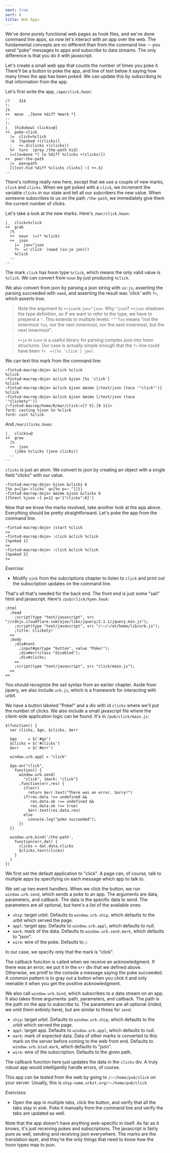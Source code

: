 ```yaml
---
next: true
sort: 6
title: Web Apps
---
```


We've done purely functional web pages as hook files, and we've
done command line apps, so now let's interact with an app over
the web.  The fundamental concepts are no different than from the
command line -- you send "poke" messages to apps and subscribe to
data streams.  The only difference is that you do it with
javascript.

Let's create a small web app that counts the number of times you
poke it.  There'll be a button to poke the app, and line of text
below it saying how many times the app has been poked.  We can
update this by subscribing to that information from the app.

Let's first write the app, `/ape/click.hoon`:

```
/?    314
!:
|%
++  move  ,[bone %diff %mark *]
--
!:
|_  [hid=bowl clicks=@]
++  poke-click
  |=  click=%click
  ~&  [%poked +(clicks)]
  :_  +>.$(clicks +(clicks))
  %+  turn  (prey /the-path hid)
  |=([o=bone *] [o %diff %clicks +(clicks)])
++  peer-the-path
  |=  pax=path
  [[[ost.hid %diff %clicks clicks] ~] +>.$]
--
```

There's nothing really new here, except that we use a couple of
new marks, `click` and `clicks`.  When we get poked with a
`click`, we increment the variable `clicks` in our state and tell
all our subcribers the new value.  When someone subscribes to us
on the path `/the-path`, we immediately give them the current
number of clicks.

Let's take a look at the new marks.  Here's `/mar/click.hoon`:

```
|_  click=%click
++  grab
  |%
  ++  noun  |=(* %click)
  ++  json
    |=  jon=^json
    ?>  =('click' (need (so:jo jon)))
    %click
  --
--
```

The mark `click` has hoon type `%click`, which means the only
valid value is `%click`.  We can convert from `noun` by just
producing `%click`.

We also convert from json by parsing a json string with `so:jo`,
asserting the parsing succeeded with `need`, and asserting the
result was 'click' with `?>`, which asserts true.

> Note the argument to `++json`is `jon=^json`.  Why `^json`?
> `++json` shadows the type definition, so if we want to refer to
> the type, we have to prepend a `^`.  This extends to multiple
> levels:  `^^^foo` means "not the innermost `foo`, nor the next
> innermost, nor the next innermost, but the next innermost".

> `++jo` in `zuse` is a useful library for parsing complex json
> into hoon structures.  Our case is actually simple enough that
> the `?>` line could have been `?>  =([%s 'click'] jon)`.

We can test this mark from the command line:

```
~fintud-macrep:dojo> &click %click
%click
~fintud-macrep:dojo> &click &json [%s 'click']
%click
~fintud-macrep:dojo> &click &json &mime [/text/json (taco '"click"')]
%click
~fintud-macrep:dojo> &click &json &mime [/text/json (taco '"clickety"')]
/~fintud-macrep/home/0/mar/click:<[7 5].[8 11]>
ford: casting %json to %click
ford: cast %click
```

And `/mar/clicks.hoon`:

```
|_  clicks=@
++  grow
  |%
  ++  json
    (joba %clicks (jone clicks))
  --
--
```

`clicks` is just an atom.  We convert to json by creating an
object with a single field "clicks" with our value.

```
~fintud-macrep:dojo> &json &clicks 6
[%o p={[p='clicks' q=[%n p=~.^]]}]
~fintud-macrep:dojo> &mime &json &clicks 6
[[%text %json ~] p=12 q='{"clicks":6}']
```

Now that we know the marks involved, take another look at the app
above.  Everything should be pretty straightforward.  Let's poke
the app from the command line.

```
~fintud-macrep:dojo> |start %click
>=
~fintud-macrep:dojo> :click &click %click
[%poked 1]
>=
~fintud-macrep:dojo> :click &click %click
[%poked 2]
>=
```

*Exercise*:

- Modify `sink` from the subcriptions chapter to listen to
  `click` and print out the subscription updates on the command
  line.

That's all that's needed for the back end.  The front end is just
some "sail" html and javascript.  Here's `/pub/click/hymn.hook`:

```
;html
  ;head
    ;script(type "text/javascript", src "//cdnjs.cloudflare.com/ajax/libs/jquery/2.1.1/jquery.min.js");
    ;script(type "text/javascript", src "/~~/~/at/home/lib/urb.js");
    ;title: Clickety!
  ==
  ;body
    ;div#cont
      ;input#go(type "button", value "Poke!");
      ;div#err(class "disabled");
      ;div#clicks;
    ==
    ;script(type "text/javascript", src "click/main.js");
  ==
==
```

You should recognize the sail syntax from an earlier chapter.
Aside from jquery, we also include `urb.js`, which is a framework
for interacting with urbit.

We have a button labeled "Poke!" and a div with id `clicks` where
we'll put the number of clicks.  We also include a small
javascript file where the client-side application logic can be
found.  It's in `/pub/click/main.js`:

```
$(function() {
  var clicks, $go, $clicks, $err

  $go     = $('#go')
  $clicks = $('#clicks')
  $err    = $('#err')
  
  window.urb.appl = "click"

  $go.on("click",
    function() {
      window.urb.send(
        "click", {mark: "click"}
      ,function(err,res) {
        if(err)
          return $err.text("There was an error. Sorry!")
        if(res.data !== undefined && 
           res.data.ok !== undefined && 
           res.data.ok !== true)
          $err.text(res.data.res)
        else
          console.log("poke succeeded");
      })
  })

  window.urb.bind('/the-path',
    function(err,dat) {
      clicks = dat.data.clicks
      $clicks.text(clicks)
    }
  )
})
```

We first set the default application to "click".  A page can, of
course, talk to multiple apps by specifying on each message which
app to talk to.

We set up two event handlers.  When we click the button, we run
`window.urb.send`, which sends a poke to an app.  The arguments
are data, parameters, and callback.  The data is the specific
data to send.  The parameters are all optional, but here's a list
of the available ones:

- `ship`:  target urbit.  Defaults to `window.urb.ship`, which
  defaults to the urbit which served the page.
- `appl`:  target app.  Defaults to `window.urb.appl`, which
  defaults to null.
- `mark`:  mark of the data.  Defaults to `window.urb.send.mark`,
  which defaults to "json".
- `wire`:  wire of the poke.  Defaults to `/`.

In our case, we specify only that the mark is "click".

The callback funciton is called when we receive an
acknowledgment.  If there was an error, we put it in the `err`
div that we defined above.  Otherwise, we printf to the console a
message saying the poke succeeded.  A common pattern is to gray
out a button when you click it and only reenable it when you get
the positive acknowledgment.

We also call `window.urb.bind`, which subscribes to a data stream
on an app.  It also takes three arguments: path, parameters, and
callback.  The path is the path on the app to subscribe to.  The
parameters are all optional (inded, we omit them entirely here),
but are similar to those for `send`:

- `ship`:  target urbit.  Defaults to `window.urb.ship`, which
  defaults to the urbit which served the page.
- `appl`:  target app.  Defaults to `window.urb.appl`, which
  defaults to null.
- `mark`:  mark of expected data.  Data of other marks is
  converted to this mark on the server before coming to the web
  front end.  Defaults to `window.urb.bind.mark`, which defaults
  to "json".
- `wire`:  wire of the subscription.  Defaults to the given path.

The callback function here just updates the data in the `clicks`
div.  A truly robust app would intelligently handle errors, of
course.

This app can be tested from the web by going to
`/~~/home/pub/click` on your server.  Usually, this is
`ship-name.urbit.org/~~/home/pub/click`.

*Exercises*:

- Open the app in multiple tabs, click the button, and
  verify that all the tabs stay in sink.  Poke it manually from
  the command line and verify the tabs are updated as well.

Note that the app doesn't have anything web-specific in itself.
As far as it knows, it's just receiving pokes and subscriptions.
The javascript is fairly pure as well, sending and receiving json
everywhere.  The marks are the translation layer, and they're the
only things that need to know how the hoon types map to json.
